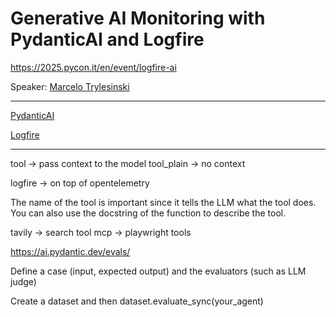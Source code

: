 # Generative AI Monitoring with PydanticAI and Logfire

https://2025.pycon.it/en/event/logfire-ai

Speaker: [Marcelo Trylesinski](https://www.linkedin.com/in/marcelotryle)

---

[PydanticAI](https://ai.pydantic.dev/)

[Logfire](https://pydantic.dev/logfire)

---

tool -> pass context to the model
tool_plain -> no context

logfire -> on top of opentelemetry

The name of the tool is important since it tells the LLM what the tool does.
You can also use the docstring of the function to describe the tool.

tavily -> search tool
mcp -> playwright tools


https://ai.pydantic.dev/evals/

Define a case (input, expected output) and the evaluators (such as LLM judge)

Create a dataset and then dataset.evaluate_sync(your_agent)